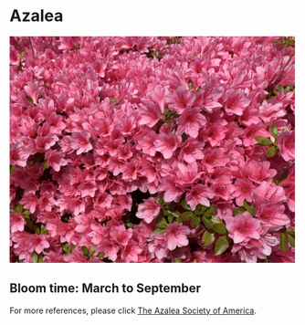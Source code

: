 <h1>Azalea</h1>
<img src="Azalea.jpg" alt="Azalea" width="500" height=auto>
<h2>Bloom time: March to September</h2>
<p>For more references, please click <a href="https://www.azaleas.org/azalea-basics/">The Azalea Society of America</a>.</p>

